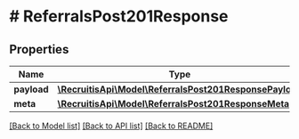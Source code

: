 # # ReferralsPost201Response

## Properties

Name | Type | Description | Notes
------------ | ------------- | ------------- | -------------
**payload** | [**\RecruitisApi\Model\ReferralsPost201ResponsePayload**](ReferralsPost201ResponsePayload.md) |  | [optional]
**meta** | [**\RecruitisApi\Model\ReferralsPost201ResponseMeta**](ReferralsPost201ResponseMeta.md) |  | [optional]

[[Back to Model list]](../../README.md#models) [[Back to API list]](../../README.md#endpoints) [[Back to README]](../../README.md)

